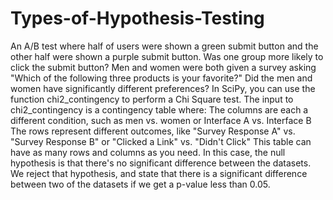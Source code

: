 # Types-of-Hypothesis-Testing
An A/B test where half of users were shown a green submit button and the other half were shown a purple submit button. Was one group more likely to click the submit button? Men and women were both given a survey asking "Which of the following three products is your favorite?" Did the men and women have significantly different preferences? In SciPy, you can use the function chi2_contingency to perform a Chi Square test.  The input to chi2_contingency is a contingency table where:  The columns are each a different condition, such as men vs. women or Interface A vs. Interface B The rows represent different outcomes, like "Survey Response A" vs. "Survey Response B" or "Clicked a Link" vs. "Didn't Click" This table can have as many rows and columns as you need.  In this case, the null hypothesis is that there's no significant difference between the datasets. We reject that hypothesis, and state that there is a significant difference between two of the datasets if we get a p-value less than 0.05.
